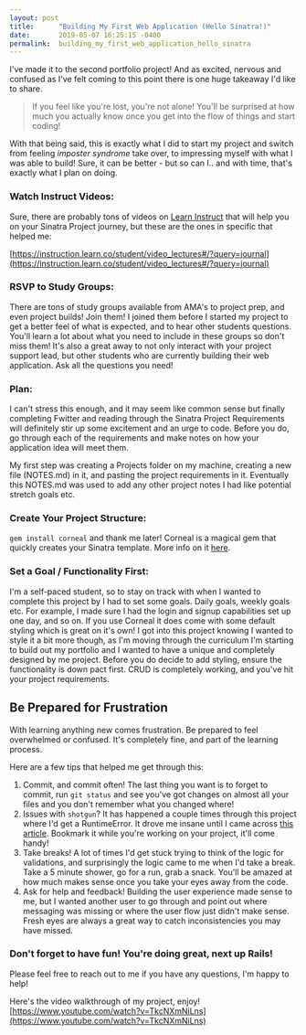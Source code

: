 ```yaml
---
layout: post
title:      "Building My First Web Application (Hello Sinatra!)"
date:       2019-05-07 16:25:15 -0400
permalink:  building_my_first_web_application_hello_sinatra
---
```



I've made it to the second portfolio project! And as excited, nervous and confused as I've felt coming to this point there is one huge takeaway I'd like to share. 

> If you feel like you're lost, you're not alone! You'll be surprised at how much you actually know once you get into the flow of things and start coding! 
> 

With that being said, this is exactly what I did to start my project and switch from feeling *imposter syndrome* take over, to impressing myself with what I was able to build! Sure, it can be better - but so can I.. and with time, that's exactly what I plan on doing. 
### Watch Instruct Videos:
Sure, there are probably tons of videos on [Learn Instruct](https://instruction.learn.co) that will help you on your Sinatra Project journey, but these are the ones in specific that helped me:

[https://instruction.learn.co/student/video_lectures#/?query=journal](https://instruction.learn.co/student/video_lectures#/?query=journal)
### RSVP to Study Groups:
There are tons of study groups available from AMA's to project prep, and even project builds! Join them! I joined them before I started my project to get a better feel of what is expected, and to hear other students questions. You'll learn a lot about what you need to include in these groups so don't miss them! It's also a great away to not only interact with your project support lead, but other students who are currently building their web application. Ask all the questions you need!
### Plan:
I can't stress this enough, and it may seem like common sense but finally completing Fwitter and reading through the Sinatra Project Requirements will definitely stir up some excitement and an urge to code. Before you do, go through each of the requirements and make notes on how your application idea will meet them.

My first step was creating a Projects folder on my machine, creating a new file (NOTES.md) in it, and pasting the project requirements in it. Eventually this NOTES.md was used to add any other project notes I had like potential stretch goals etc.
### Create Your Project Structure:
`gem install corneal` and thank me later! Corneal is a magical gem that quickly creates your Sinatra template. More info on it [here](https://thebrianemory.github.io/corneal/).
### Set a Goal / Functionality First:
I'm a self-paced student, so to stay on track with when I wanted to complete this project by I had to set some goals. Daily goals, weekly goals etc. For example, I made sure I had the login and signup capabilities set up one day, and so on. If you use Corneal it does come with some default styling which is great on it's own! I got into this project knowing I wanted to style it a bit more though, as I'm moving through the curriculum I'm starting to build out my portfolio and I wanted to have a unique and completely designed by me project. Before you do decide to add styling, ensure the functionality is down pact first. CRUD is completely working, and you've hit your project requirements. 

## Be Prepared for Frustration
With learning anything new comes frustration. Be prepared to feel overwhelmed or confused. It's completely fine, and part of the learning process.

Here are a few tips that helped me get through this:
1. Commit, and commit often! The last thing you want is to forget to commit, run `git status` and see you've got changes on almost all your files and you don't remember what you changed where! 
2. Issues with `shotgun`? It has happened a couple times through this project where I'd get a RuntimeError. It drove me insane until I came across [this article](https://medium.com/@virtual_khan/sinatra-and-shotgun-problems-with-port-9393-in-use-73735f353d26). Bookmark it while you're working on your project, it'll come handy!
3. Take breaks! A lot of times I'd get stuck trying to think of the logic for validations, and surprisingly the logic came to me when I'd take a break. Take a 5 minute shower, go for a run, grab a snack. You'll be amazed at how much makes sense once you take your eyes away from the code. 
4. Ask for help and feedback! Building the user experience made sense to me, but I wanted another user to go through and point out where messaging was missing or where the user flow just didn't make sense. Fresh eyes are always a great way to catch inconsistencies you may have missed.

### Don't forget to have fun! You're doing great, next up Rails! 


Please feel free to reach out to me if you have any questions, I'm happy to help!

Here's the video walkthrough of my project, enjoy!
[https://www.youtube.com/watch?v=TkcNXmNiLns](https://www.youtube.com/watch?v=TkcNXmNiLns)




